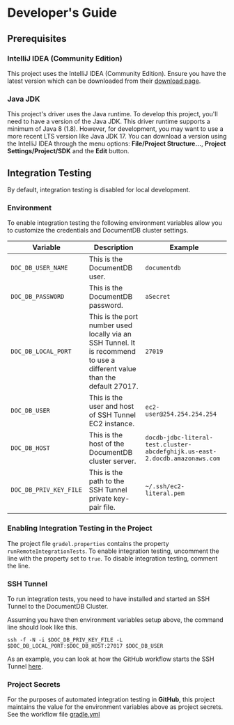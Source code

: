 # Developer's Guide

## Prerequisites

### IntelliJ IDEA (Community Edition)

This project uses the IntelliJ IDEA (Community Edition). 
Ensure you have the latest version which can be downloaded from 
their [download page](https://www.jetbrains.com/idea/download/).

### Java JDK

This project's driver uses the Java runtime. To develop this project, you'll need to have
a version of the Java JDK. This driver runtime supports a minimum of Java 8 (1.8).
However, for development, you may want to use a more recent LTS version like Java JDK 17.
You can download a version using the IntelliJ IDEA through the menu options:
**File/Project Structure...**, **Project Settings/Project/SDK** and the **Edit** button.

## Integration Testing

By default, integration testing is disabled for local development. 

### Environment

To enable integration testing the following environment variables allow
you to customize the credentials and DocumentDB cluster settings.

| Variable               | Description                                                                                                              | Example                                                                     |
|------------------------|--------------------------------------------------------------------------------------------------------------------------|-----------------------------------------------------------------------------|
| `DOC_DB_USER_NAME`     | This is the DocumentDB user.                                                                                             | `documentdb`                                                                |
| `DOC_DB_PASSWORD`      | This is the DocumentDB password.                                                                                         | `aSecret`                                                                   |
| `DOC_DB_LOCAL_PORT`    | This is the port number used locally via an SSH Tunnel. It is recommend to use a different value than the default 27017. | `27019`                                                                     |
| `DOC_DB_USER`          | This is the user and host of SSH Tunnel EC2 instance.                                                                    | `ec2-user@254.254.254.254`                                                  |
| `DOC_DB_HOST`          | This is the host of the DocumentDB cluster server.                                                                       | `docdb-jdbc-literal-test.cluster-abcdefghijk.us-east-2.docdb.amazonaws.com` |
| `DOC_DB_PRIV_KEY_FILE` | This is the path to the SSH Tunnel private key-pair file.                                                                | `~/.ssh/ec2-literal.pem`                                                    |

### Enabling Integration Testing in the Project

The project file `gradel.properties` contains the property `runRemoteIntegrationTests`. To enable 
integration testing, uncomment the line with the property set to `true`. To disable integration testing,
comment the line.

### SSH Tunnel

To run integration tests, you need to have installed and started an SSH Tunnel to 
the DocumentDB Cluster.

Assuming you have then environment variables setup above, the command line should look like this.
```shell
ssh -f -N -i $DOC_DB_PRIV_KEY_FILE -L $DOC_DB_LOCAL_PORT:$DOC_DB_HOST:27017 $DOC_DB_USER
```

As an example, you can look at how the GitHub workflow starts the SSH Tunnel [here](https://github.com/aws/amazon-documentdb-jdbc-driver/blob/1edd9e21fdcccfe62d366580702f2904136298e5/.github/workflows/gradle.yml#L73).

### Project Secrets

For the purposes of automated integration testing in **GitHub**, this project maintains the value for the environment variables above
as project secrets. See the workflow file [gradle.yml](https://github.com/aws/amazon-documentdb-jdbc-driver/blob/1edd9e21fdcccfe62d366580702f2904136298e5/.github/workflows/gradle.yml)
